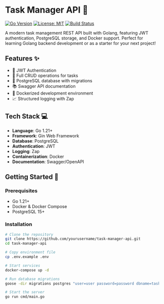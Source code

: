 # Task Manager API 🚀

[![Go Version](https://img.shields.io/badge/go-%3E%3D1.21-blue.svg)](https://golang.org/)
[![License: MIT](https://img.shields.io/badge/License-MIT-yellow.svg)](https://opensource.org/licenses/MIT)
[![Build Status](https://github.com/ahmednurovic/task-manager-api/actions/workflows/go.yml/badge.svg)](https://github.com/yourusername/task-manager-api/actions)

A modern task management REST API built with Golang, featuring JWT authentication, PostgreSQL storage, and Docker support. Perfect for learning Golang backend development or as a starter for your next project!

## Features ✨

- 🔐 JWT Authentication
- 📝 Full CRUD operations for tasks
- 🐘 PostgreSQL database with migrations
- 📚 Swagger API documentation
- 🐳 Dockerized development environment
- 📈 Structured logging with Zap

## Tech Stack 💻

- **Language**: Go 1.21+
- **Framework**: Gin Web Framework
- **Database**: PostgreSQL
- **Authentication**: JWT
- **Logging**: Zap
- **Containerization**: Docker
- **Documentation**: Swagger/OpenAPI

## Getting Started 🚦

### Prerequisites

- Go 1.21+
- Docker & Docker Compose
- PostgreSQL 15+

### Installation

```bash
# Clone the repository
git clone https://github.com/yourusername/task-manager-api.git
cd task-manager-api

# Copy environment file
cp .env.example .env

# Start services
docker-compose up -d

# Run database migrations
goose -dir migrations postgres "user=user password=password dbname=taskdb sslmode=disable" up

# Start the server
go run cmd/main.go